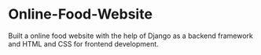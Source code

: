 # Online-Food-Website
Built a online food website with the help of Django as a backend framework  and HTML and CSS  for frontend development.
